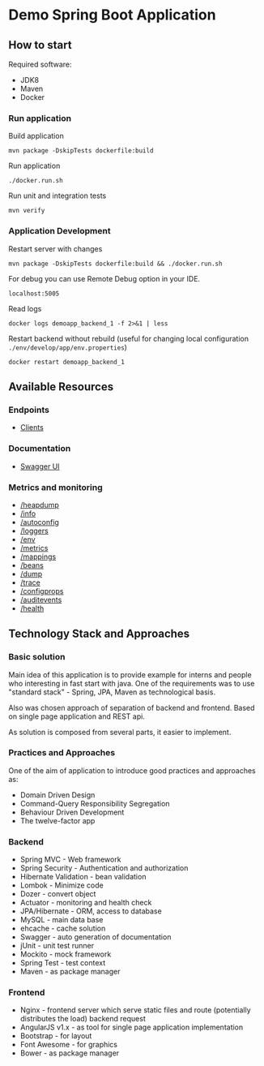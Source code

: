 Demo Spring Boot Application
============================

How to start
------------

Required software:
* JDK8
* Maven
* Docker

### Run application

Build application 

    mvn package -DskipTests dockerfile:build

Run application

    ./docker.run.sh 

Run unit and integration tests

    mvn verify

### Application Development

Restart server with changes 

    mvn package -DskipTests dockerfile:build && ./docker.run.sh

For debug you can use Remote Debug option in your IDE. 

    localhost:5005
 
Read logs 

    docker logs demoapp_backend_1 -f 2>&1 | less

Restart backend without rebuild (useful for changing local configuration `./env/develop/app/env.properties`)

    docker restart demoapp_backend_1

Available Resources
-------------------

### Endpoints

* [Clients](http://localhost:8989/clients)

### Documentation

* [Swagger UI](http://localhost:8989/swagger-ui.html#!/client-controller/listUsingGET)

### Metrics and monitoring 
* [/heapdump](http://localhost:8989/heapdump)
* [/info](http://localhost:8989/info)
* [/autoconfig](http://localhost:8989/autoconfig)
* [/loggers](http://localhost:8989/loggers)
* [/env](http://localhost:8989/env)
* [/metrics](http://localhost:8989/metrics)
* [/mappings](http://localhost:8989/mappings)
* [/beans](http://localhost:8989/beans)
* [/dump](http://localhost:8989/dump)
* [/trace](http://localhost:8989/trace)
* [/configprops](http://localhost:8989/configprops)
* [/auditevents](http://localhost:8989/auditevents)
* [/health](http://localhost:8989/health)

Technology Stack and Approaches
-------------------------------

### Basic solution

Main idea of this application is to provide example for interns and people who interesting in fast start with java. 
One of the requirements was to use "standard stack" - Spring, JPA, Maven as technological basis. 

Also was chosen approach of separation of backend and frontend. Based on single page application and REST api.

As solution is composed from several parts, it easier to implement. 

### Practices and Approaches

One of the aim of application to introduce good practices and approaches as:

* Domain Driven Design
* Command-Query Responsibility Segregation
* Behaviour Driven Development
* The twelve-factor app

### Backend

* Spring MVC - Web framework
* Spring Security - Authentication and authorization  
* Hibernate Validation - bean validation
* Lombok - Minimize code
* Dozer - convert object
* Actuator - monitoring and health check 
* JPA/Hibernate - ORM, access to database
* MySQL - main data base
* ehcache - cache solution
* Swagger - auto generation of documentation
* jUnit - unit test runner
* Mockito - mock framework
* Spring Test - test context
* Maven - as package manager

### Frontend

* Nginx - frontend server which serve static files and route (potentially distributes the load) backend request
* AngularJS v1.x - as tool for single page application implementation 
* Bootstrap - for layout
* Font Awesome - for graphics 
* Bower - as package manager
